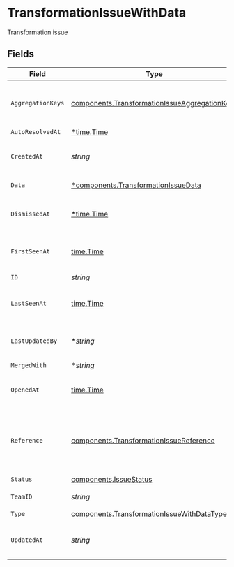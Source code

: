 # TransformationIssueWithData

Transformation issue


## Fields

| Field                                                                                                      | Type                                                                                                       | Required                                                                                                   | Description                                                                                                | Example                                                                                                    |
| ---------------------------------------------------------------------------------------------------------- | ---------------------------------------------------------------------------------------------------------- | ---------------------------------------------------------------------------------------------------------- | ---------------------------------------------------------------------------------------------------------- | ---------------------------------------------------------------------------------------------------------- |
| `AggregationKeys`                                                                                          | [components.TransformationIssueAggregationKeys](../../models/shared/transformationissueaggregationkeys.md) | :heavy_check_mark:                                                                                         | Keys used as the aggregation keys a 'transformation' type issue                                            |                                                                                                            |
| `AutoResolvedAt`                                                                                           | [*time.Time](https://pkg.go.dev/time#Time)                                                                 | :heavy_minus_sign:                                                                                         | N/A                                                                                                        |                                                                                                            |
| `CreatedAt`                                                                                                | *string*                                                                                                   | :heavy_check_mark:                                                                                         | ISO timestamp for when the issue was created                                                               |                                                                                                            |
| `Data`                                                                                                     | [*components.TransformationIssueData](../../models/shared/transformationissuedata.md)                      | :heavy_minus_sign:                                                                                         | Transformation issue data                                                                                  |                                                                                                            |
| `DismissedAt`                                                                                              | [*time.Time](https://pkg.go.dev/time#Time)                                                                 | :heavy_minus_sign:                                                                                         | ISO timestamp for when the issue was dismissed                                                             |                                                                                                            |
| `FirstSeenAt`                                                                                              | [time.Time](https://pkg.go.dev/time#Time)                                                                  | :heavy_check_mark:                                                                                         | ISO timestamp for when the issue was first opened                                                          |                                                                                                            |
| `ID`                                                                                                       | *string*                                                                                                   | :heavy_check_mark:                                                                                         | Issue ID                                                                                                   | iss_YXKv5OdJXCiVwkPhGy                                                                                     |
| `LastSeenAt`                                                                                               | [time.Time](https://pkg.go.dev/time#Time)                                                                  | :heavy_check_mark:                                                                                         | ISO timestamp for when the issue last occured                                                              |                                                                                                            |
| `LastUpdatedBy`                                                                                            | **string*                                                                                                  | :heavy_minus_sign:                                                                                         | ID of the team member who last updated the issue status                                                    |                                                                                                            |
| `MergedWith`                                                                                               | **string*                                                                                                  | :heavy_minus_sign:                                                                                         | N/A                                                                                                        |                                                                                                            |
| `OpenedAt`                                                                                                 | [time.Time](https://pkg.go.dev/time#Time)                                                                  | :heavy_check_mark:                                                                                         | ISO timestamp for when the issue was last opened                                                           |                                                                                                            |
| `Reference`                                                                                                | [components.TransformationIssueReference](../../models/shared/transformationissuereference.md)             | :heavy_check_mark:                                                                                         | Reference to the event request transformation an issue is being created for.                               |                                                                                                            |
| `Status`                                                                                                   | [components.IssueStatus](../../models/shared/issuestatus.md)                                               | :heavy_check_mark:                                                                                         | Issue status                                                                                               |                                                                                                            |
| `TeamID`                                                                                                   | *string*                                                                                                   | :heavy_check_mark:                                                                                         | ID of the workspace                                                                                        |                                                                                                            |
| `Type`                                                                                                     | [components.TransformationIssueWithDataType](../../models/shared/transformationissuewithdatatype.md)       | :heavy_check_mark:                                                                                         | N/A                                                                                                        |                                                                                                            |
| `UpdatedAt`                                                                                                | *string*                                                                                                   | :heavy_check_mark:                                                                                         | ISO timestamp for when the issue was last updated                                                          |                                                                                                            |